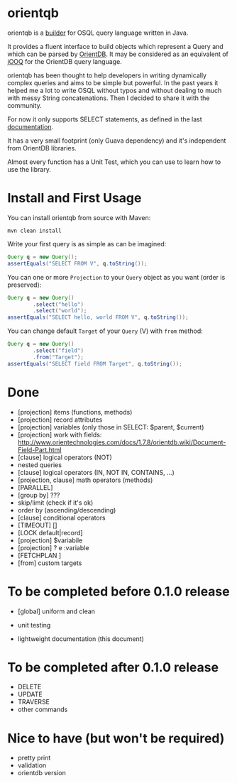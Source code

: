 
orientqb
========
orientqb is a [builder](http://en.wikipedia.org/wiki/Builder_pattern) for OSQL query language written in Java.

It provides a fluent interface to build objects which represent a Query and which can be parsed by
[OrientDB](http://www.orientechnologies.com/orientdb/). It may be considered as an equivalent of [jOOQ](http://www.jooq.org/)
for the OrientDB query language.

orientqb has been thought to help developers in writing dynamically complex queries and aims to be simple but powerful.
In the past years it helped me a lot to write OSQL without typos and without dealing to much with messy String concatenations.
Then I decided to share it with the community.

For now it only supports SELECT statements, as defined in the last
[documentation](http://www.orientechnologies.com/docs/last/).

It has a very small footprint (only Guava dependency) and it's independent from OrientDB libraries.

Almost every function has a Unit Test, which you can use to learn how to use the library.

Install and First Usage
=======================

You can install orientqb from source with Maven:

```
mvn clean install
```

Write your first query is as simple as can be imagined:

```java
Query q = new Query();
assertEquals("SELECT FROM V", q.toString());
```

You can one or more `Projection` to your `Query` object as you want (order is preserved):

```java
Query q = new Query()
        .select("hello")
        .select("world");
assertEquals("SELECT hello, world FROM V", q.toString());
```

You can change default `Target` of your `Query` (V) with `from` method:

```java
Query q = new Query()
        .select("field")
        .from("Target");
assertEquals("SELECT field FROM Target", q.toString());
```

Done
====
* [projection] items (functions, methods)
* [projection] record attributes
* [projection] variables (only those in SELECT: $parent, $current)
* [projection] work with fields: http://www.orientechnologies.com/docs/1.7.8/orientdb.wiki/Document-Field-Part.html
* [clause] logical operators (NOT)
* nested queries
* [clause] logical operators (IN, NOT IN, CONTAINS, ...)
* [projection, clause] math operators (methods)
* [PARALLEL]
* [group by] ???
* skip/limit (check if it's ok)
* order by (ascending/descending)
* [clause] conditional operators
* [TIMEOUT] <Timeout> [<STRATEGY>]
* [LOCK default|record]
* [projection] $variabile
* [projection] ? e :variable
* [FETCHPLAN <FetchPlan>]
* [from] custom targets

To be completed before 0.1.0 release
====================================
* [global] uniform and clean

* unit testing
* lightweight documentation (this document)

To be completed after 0.1.0 release
===================================

* DELETE
* UPDATE
* TRAVERSE
* other commands

Nice to have (but won't be required)
====================================

* pretty print
* validation
* orientdb version